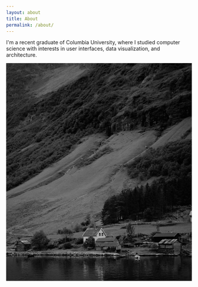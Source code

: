 ```yaml
---
layout: about
title: About
permalink: /about/
---
```


I'm a recent graduate of Columbia University, where I studied computer science with interests in user interfaces, data visualization, and architecture.

![A postcard](/assets/landscape.jpeg)
